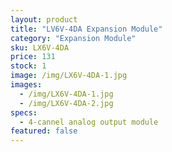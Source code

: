 ```yaml
---
layout: product
title: "LV6V-4DA Expansion Module"
category: "Expansion Module"
sku: LX6V-4DA
price: 131
stock: 1
image: /img/LX6V-4DA-1.jpg
images:
  - /img/LX6V-4DA-1.jpg
  - /img/LX6V-4DA-2.jpg
specs:
  - 4-cannel analog output module
featured: false
---
```



